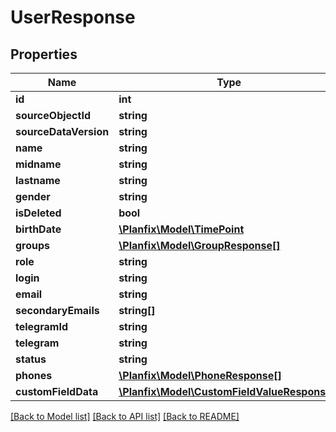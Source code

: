 # UserResponse

## Properties
Name | Type | Description | Notes
------------ | ------------- | ------------- | -------------
**id** | **int** |  | [optional] 
**sourceObjectId** | **string** |  | [optional] 
**sourceDataVersion** | **string** |  | [optional] 
**name** | **string** |  | [optional] 
**midname** | **string** |  | [optional] 
**lastname** | **string** |  | [optional] 
**gender** | **string** |  | [optional] 
**isDeleted** | **bool** |  | [optional] 
**birthDate** | [**\Planfix\Model\TimePoint**](TimePoint.md) |  | [optional] 
**groups** | [**\Planfix\Model\GroupResponse[]**](GroupResponse.md) |  | [optional] 
**role** | **string** |  | [optional] 
**login** | **string** |  | [optional] 
**email** | **string** |  | [optional] 
**secondaryEmails** | **string[]** |  | [optional] 
**telegramId** | **string** |  | [optional] 
**telegram** | **string** |  | [optional] 
**status** | **string** |  | [optional] 
**phones** | [**\Planfix\Model\PhoneResponse[]**](PhoneResponse.md) |  | [optional] 
**customFieldData** | [**\Planfix\Model\CustomFieldValueResponse[]**](CustomFieldValueResponse.md) |  | [optional] 

[[Back to Model list]](../../README.md#documentation-for-models) [[Back to API list]](../../README.md#documentation-for-api-endpoints) [[Back to README]](../../README.md)

